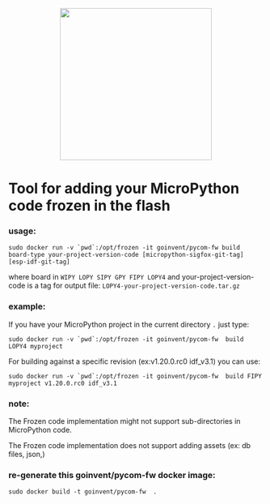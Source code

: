 <p align="center"><img src ="https://github.com/pycom/pycom-libraries/blob/master/img/logo.png" width="300"></p>

# Tool for adding your MicroPython code frozen in the flash

### usage:
```
sudo docker run -v `pwd`:/opt/frozen -it goinvent/pycom-fw build board-type your-project-version-code [micropython-sigfox-git-tag] [esp-idf-git-tag]
```
where board in `WIPY LOPY SIPY GPY FIPY LOPY4` and your-project-version-code is a tag for output file: `LOPY4-your-project-version-code.tar.gz`


### example:

If you have your MicroPython project in the current directory `.` just type:

```
sudo docker run -v `pwd`:/opt/frozen -it goinvent/pycom-fw  build LOPY4 myproject
```
For building against a specific revision (ex:v1.20.0.rc0 idf_v3.1) you can use:
```
sudo docker run -v `pwd`:/opt/frozen -it goinvent/pycom-fw  build FIPY myproject v1.20.0.rc0 idf_v3.1
```


### note:

The Frozen code implementation might not support sub-directories in MicroPython code.

The Frozen code implementation does not support adding assets (ex: db files, json,)

### re-generate this goinvent/pycom-fw docker image:

```
sudo docker build -t goinvent/pycom-fw  .
```
